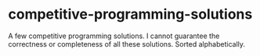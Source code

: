 # competitive-programming-solutions
A few competitive programming solutions. I cannot guarantee the correctness or completeness of all these solutions. Sorted alphabetically.

